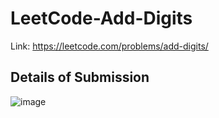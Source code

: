 # LeetCode-Add-Digits
Link: https://leetcode.com/problems/add-digits/
## Details of Submission
![image](https://user-images.githubusercontent.com/51401355/210084619-6ae522ec-d23d-4f37-9133-8a3945c9b58f.png)
